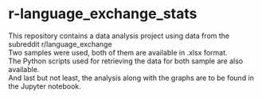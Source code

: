 # r-language_exchange_stats
This repository contains a data analysis project using data from the subreddit r/language_exchange<br />
Two samples were used, both of them are available in .xlsx format.<br />
The Python scripts used for retrieving the data for both sample are also available.<br />
And last but not least, the analysis along with the graphs are to be found in the Jupyter notebook.<br />
